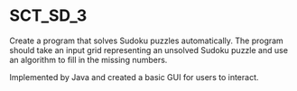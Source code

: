 # SCT_SD_3
Create a program that solves Sudoku puzzles automatically. The program should take an input grid representing an unsolved Sudoku puzzle and use an algorithm to fill in the missing numbers.

Implemented by Java and created a basic GUI for users to interact.
